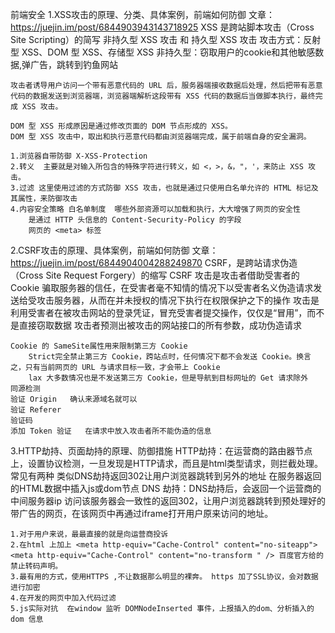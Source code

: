 前端安全
1.XSS攻击的原理、分类、具体案例，前端如何防御
    文章：https://juejin.im/post/6844903943143718925
    XSS 是跨站脚本攻击（Cross Site Scripting）的简写
    非持久型 XSS 攻击 和 持久型 XSS 攻击
    攻击方式：反射型 XSS、DOM 型 XSS、存储型 XSS
    非持久型：窃取用户的cookie和其他敏感数据,弹广告，跳转到钓鱼网站

    攻击者诱导用户访问一个带有恶意代码的 URL 后，服务器端接收数据后处理，然后把带有恶意代码的数据发送到浏览器端，浏览器端解析这段带有 XSS 代码的数据后当做脚本执行，最终完成 XSS 攻击。

    DOM 型 XSS 形成原因是通过修改页面的 DOM 节点形成的 XSS。
    DOM 型 XSS 攻击中，取出和执行恶意代码都由浏览器端完成，属于前端自身的安全漏洞。

    1.浏览器自带防御 X-XSS-Protection
    2.转义  主要就是对输入所包含的特殊字符进行转义，如 <，>，&，"，'，来防止 XSS 攻击。
    3.过滤 这里使用过滤的方式防御 XSS 攻击，也就是通过只使用白名单允许的 HTML 标记及其属性，来防御攻击
    4.内容安全策略 白名单制度  哪些外部资源可以加载和执行，大大增强了网页的安全性
        是通过 HTTP 头信息的 Content-Security-Policy 的字段
        网页的 <meta> 标签

2.CSRF攻击的原理、具体案例，前端如何防御
    文章：https://juejin.im/post/6844904004288249870
    CSRF，是跨站请求伪造（Cross Site Request Forgery）的缩写
    CSRF 攻击是攻击者借助受害者的 Cookie 骗取服务器的信任，在受害者毫不知情的情况下以受害者名义伪造请求发送给受攻击服务器，从而在并未授权的情况下执行在权限保护之下的操作
    攻击是利用受害者在被攻击网站的登录凭证，冒充受害者提交操作，仅仅是“冒用”，而不是直接窃取数据
    攻击者预测出被攻击的网站接口的所有参数，成功伪造请求

    Cookie 的 SameSite属性用来限制第三方 Cookie
        Strict完全禁止第三方 Cookie，跨站点时，任何情况下都不会发送 Cookie。换言之，只有当前网页的 URL 与请求目标一致，才会带上 Cookie
        lax 大多数情况也是不发送第三方 Cookie，但是导航到目标网址的 Get 请求除外
    同源检测
    验证 Origin   确认来源域名就可以
    验证 Referer 
    验证码 
    添加 Token 验证   在请求中放入攻击者所不能伪造的信息

3.HTTP劫持、页面劫持的原理、防御措施
    HTTP劫持：在运营商的路由器节点上，设置协议检测，一旦发现是HTTP请求，而且是html类型请求，则拦截处理。 常见有两种
        类似DNS劫持返回302让用户浏览器跳转到另外的地址
        在服务器返回的HTML数据中插入js或dom节点
    DNS 劫持：DNS劫持后，会返回一个运营商的中间服务器ip
        访问该服务器会一致性的返回302，让用户浏览器跳转到预处理好的带广告的网页，在该网页中再通过iframe打开用户原来访问的地址。

    1.对于用户来说，最最直接的就是向运营商投诉
    2.在html 上加上 <meta http-equiv="Cache-Control" content="no-siteapp"> <meta http-equiv="Cache-Control" content="no-transform " /> 百度官方给的禁止转码声明。
    3.最有用的方式，使用HTTPS ,不让数据那么明显的裸奔。 https 加了SSL协议，会对数据进行加密
    4.在开发的网页中加入代码过滤
    5.js实际对抗  在window 监听 DOMNodeInserted 事件，上报插入的dom、分析插入的dom 信息




